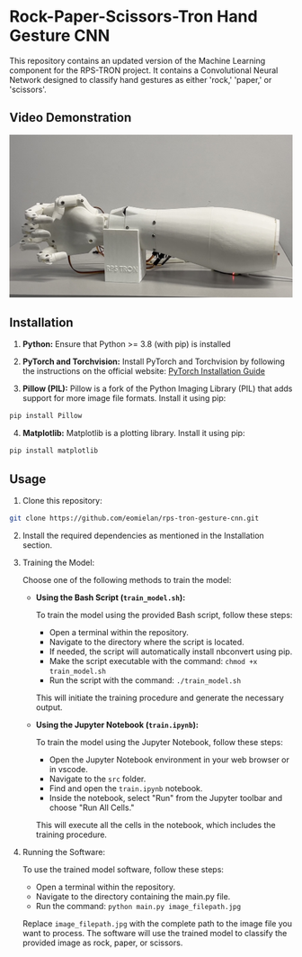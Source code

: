 # Rock-Paper-Scissors-Tron Hand Gesture CNN

This repository contains an updated version of the Machine Learning component for the RPS-TRON project. It contains a Convolutional Neural Network designed to classify hand gestures as either 'rock,' 'paper,' or 'scissors'.

## Video Demonstration

[![Video Demonstration](./assets/youtube_thumbnail.jpg)](https://youtu.be/thhxIV0cgXo?si=FxjFKz3m8_ArCqI6 "RPS-TRON Video Demonstration - Click to Watch!")

## Installation

1. **Python:** Ensure that Python >= 3.8 (with pip) is installed

2. **PyTorch and Torchvision:** Install PyTorch and Torchvision by following the instructions on the official website: [PyTorch Installation Guide](https://pytorch.org/get-started/locally/)

3. **Pillow (PIL):** Pillow is a fork of the Python Imaging Library (PIL) that adds support for more image file formats. Install it using pip:

```bash
pip install Pillow
```

4. **Matplotlib:** Matplotlib is a plotting library. Install it using pip:

```bash
pip install matplotlib
```

## Usage

1. Clone this repository:

```bash
git clone https://github.com/eomielan/rps-tron-gesture-cnn.git
```

2. Install the required dependencies as mentioned in the Installation section.

3. Training the Model:

   Choose one of the following methods to train the model:

   - **Using the Bash Script (`train_model.sh`):**

      To train the model using the provided Bash script, follow these steps:

      - Open a terminal within the repository.
      - Navigate to the directory where the script is located.
      - If needed, the script will automatically install nbconvert using pip.
      - Make the script executable with the command: `chmod +x train_model.sh`
      - Run the script with the command: `./train_model.sh`

      This will initiate the training procedure and generate the necessary output.

   - **Using the Jupyter Notebook (`train.ipynb`):**

      To train the model using the Jupyter Notebook, follow these steps:

      - Open the Jupyter Notebook environment in your web browser or in vscode.
      - Navigate to the `src` folder.
      - Find and open the `train.ipynb` notebook.
      - Inside the notebook, select "Run" from the Jupyter toolbar and choose "Run All Cells."

      This will execute all the cells in the notebook, which includes the training procedure.

4. Running the Software:

   To use the trained model software, follow these steps:

   - Open a terminal within the repository.
   - Navigate to the directory containing the main.py file.
   - Run the command: `python main.py image_filepath.jpg`

   Replace `image_filepath.jpg` with the complete path to the image file you want to process. The software will use the trained model to classify the provided image as rock, paper, or scissors.
